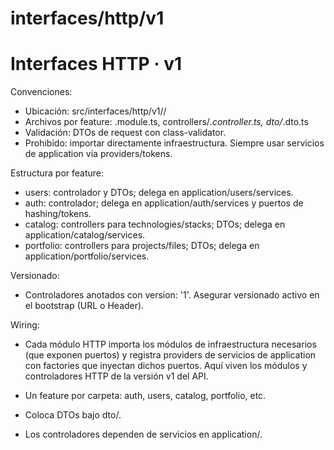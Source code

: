 # interfaces/http/v1

# Interfaces HTTP · v1

Convenciones:

- Ubicación: src/interfaces/http/v1/<feature>/
- Archivos por feature: <feature>.module.ts, controllers/_.controller.ts, dto/_.dto.ts
- Validación: DTOs de request con class-validator.
- Prohibido: importar directamente infraestructura. Siempre usar servicios de application vía providers/tokens.

Estructura por feature:

- users: controlador y DTOs; delega en application/users/services.
- auth: controlador; delega en application/auth/services y puertos de hashing/tokens.
- catalog: controllers para technologies/stacks; DTOs; delega en application/catalog/services.
- portfolio: controllers para projects/files; DTOs; delega en application/portfolio/services.

Versionado:

- Controladores anotados con version: '1'. Asegurar versionado activo en el bootstrap (URL o Header).

Wiring:

- Cada módulo HTTP importa los módulos de infraestructura necesarios (que exponen puertos) y registra providers de servicios de application con factories que inyectan dichos puertos.
  Aquí viven los módulos y controladores HTTP de la versión v1 del API.

- Un feature por carpeta: auth, users, catalog, portfolio, etc.
- Coloca DTOs bajo dto/.
- Los controladores dependen de servicios en application/<feature>.
